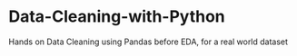 # Data-Cleaning-with-Python
Hands on Data Cleaning using Pandas before EDA, for a real world dataset
